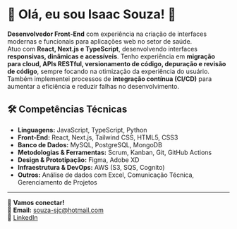 # 👋 Olá, eu sou Isaac Souza! 🚀  

**Desenvolvedor Front-End** com experiência na criação de interfaces modernas e funcionais para aplicações web no setor de saúde.  
Atuo com **React, Next.js e TypeScript**, desenvolvendo interfaces **responsivas, dinâmicas e acessíveis**. Tenho experiência em **migração para cloud, APIs RESTful, versionamento de código, depuração e revisão de código**, sempre focando na otimização da experiência do usuário. Também implementei processos de **integração contínua (CI/CD)** para aumentar a eficiência e reduzir falhas no desenvolvimento.  

## 🛠️ Competências Técnicas  
- **Linguagens:** JavaScript, TypeScript, Python  
- **Front-End:** React, Next.js, Tailwind CSS, HTML5, CSS3  
- **Banco de Dados:** MySQL, PostgreSQL, MongoDB  
- **Metodologias & Ferramentas:** Scrum, Kanban, Git, GitHub Actions  
- **Design & Prototipação:** Figma, Adobe XD  
- **Infraestrutura & DevOps:** AWS (S3, SQS, Cognito)  
- **Outros:** Análise de dados com Excel, Comunicação Técnica, Gerenciamento de Projetos  

---

💬 **Vamos conectar!**  
📧 **Email:** [souza-sjc@hotmail.com](mailto:souza-sjc@hotmail.com)  
💼 [LinkedIn](https://www.linkedin.com/in/isaacsouzasantos
)  
